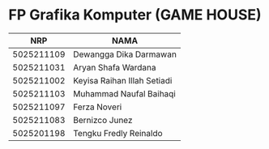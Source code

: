 # FP Grafika Komputer (GAME HOUSE)
|NRP|NAMA|
|------------|----------------------|
|5025211109	| Dewangga Dika Darmawan|
|5025211031	| Aryan Shafa Wardana|
|5025211002	| Keyisa Raihan Illah Setiadi|
|5025211103	| Muhammad Naufal Baihaqi|
|5025211097	| Ferza Noveri|
|5025211083	| Bernizco Junez|
|5025201198	| Tengku Fredly Reinaldo|
